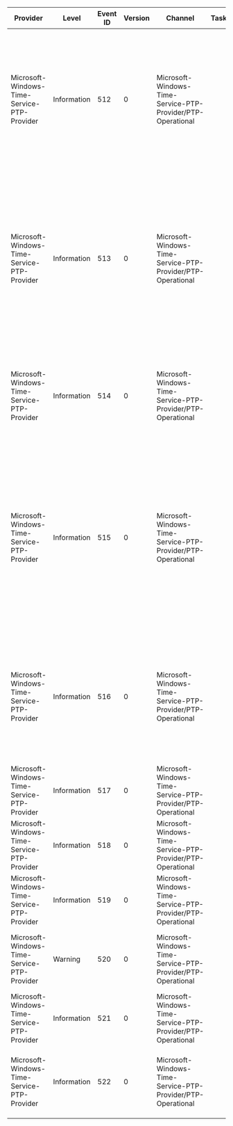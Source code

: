 Provider                                     |  Level        |  Event ID  |  Version  |  Channel                                                      |  Task  |  Opcode  |  Keyword  |  Message
---------------------------------------------|---------------|------------|-----------|---------------------------------------------------------------|--------|----------|-----------|--------------------------------------------------------------------------------------------------------------------------------------------------------------------------------------------------------------------------------------------------------------------------------------------------------------------------------------------------------------------------------------------------------------------------------------------------------------------------------------------------------------------------------------------------------------------------------------------------------------------------------------------------------------------------------------------------------------------------------------------------------------------------------------------------------------------------------------------------------------------------------------------------------------
Microsoft-Windows-Time-Service-PTP-Provider  |  Information  |  512       |  0        |  Microsoft-Windows-Time-Service-PTP-Provider/PTP-Operational  |        |          |           |  PTP provider started receiving announcements from the PTP Master {Name} with IP Address {Address} on local IfIndex:{Name}5 and the following PTP parameters:Clock Identity:{MasterClockId}Port Number:{MasterPortNum}Domain Number:{DomainNumber}Utc Offset Valid:{UTCValid}Current UTC Offset:{CurrentUTCOffset}Flags:{Flags}Grandmaster Clock Id:{GrandMasterClockId}Steps Removed From GM:{Name}0Time Source Code:{Name}1Announce Interval (Log2):{Name}2Number of active Masters:{Name}3Current Tick Count:{Name}4For more information, see https://go.microsoft.com/fwlink/?linkid=873491.
Microsoft-Windows-Time-Service-PTP-Provider  |  Information  |  513       |  0        |  Microsoft-Windows-Time-Service-PTP-Provider/PTP-Operational  |        |          |           |  PTP provider has chosen the PTP Master {BestMasterName} with IP Address {MasterAddress} on local IfIndex:{BestMasterName}4 as the best master and the source of time. This master is announcing the following PTP parameters:Clock Identity:{MasterClockId}Port Number:{MasterPortNum}Domain Number:{DomainNumber}Utc Offset Valid:{UTCValid}Current UTC Offset:{CurrentUTCOffset}Flags:{Flags}Grandmaster Clock Id:{GrandMasterClockId}Steps Removed From GM:{BestMasterName}0Time Source Code:{BestMasterName}1Announce Interval (Log2):{BestMasterName}2Current Tick Count:{BestMasterName}3If the best master keeps changing frequently, verify that the masters and this client have the same announce interval configured. For more information, see https://go.microsoft.com/fwlink/?linkid=873491.
Microsoft-Windows-Time-Service-PTP-Provider  |  Information  |  514       |  0        |  Microsoft-Windows-Time-Service-PTP-Provider/PTP-Operational  |        |          |           |  PTP Master {Name} with IP Address {Address} has made no announcements in the last announce timeout window ({AnnounceTimeoutMsec} milliseconds). It is excluded from being considered as a (potential) time source. PTP Master parameters:Clock Identity:{MasterClockId}Port Number:{MasterPortNum}Announce Interval (Log2):{LogAnnounceInterval}Number of active Masters:{ActiveMasterCount}Current Tick Count:{TickCount}For more information, see https://go.microsoft.com/fwlink/?linkid=873491.
Microsoft-Windows-Time-Service-PTP-Provider  |  Information  |  515       |  0        |  Microsoft-Windows-Time-Service-PTP-Provider/PTP-Operational  |        |          |           |  Ptp Provider Configuration:Allowed Masters:{AllowedMastersList}Allow Any Master:{AllowedMastersList}7Announce Interval:{AnnounceIntervalMsec}(msec)Delay Poll Interval:{DelayPollIntervalMsec}(msec)Timestamping Allowed:{IfTstmp}Multicast Rx Enabled:{AllowedMastersList}1PTP E2E Correction Enabled:{AllowedMastersList}3HW TSTMP IfIndex:{AllowedMastersList}4Multicast-Only Tx Enabled:{AllowedMastersList}5Multicast IfIndex:{AllowedMastersList}6(IfIndex: 0 = none chosen, (1, ULONG_MAX) = specific interface, ULONG_MAX = all available)PTP provider status:PTP Best Master Details:Name:{BestMasterName}IP Address:{BMAddress}Clock Identity:{BMClockId}Port Number:{BMPortNum}Tick Count At Last Time Sample:{BMLastTimeSampleTickCount}ActiveMasterCount:{AllowedMastersList}0Current Tick Count:{AllowedMastersList}2For more information, see https://go.microsoft.com/fwlink/?linkid=873491.
Microsoft-Windows-Time-Service-PTP-Provider  |  Information  |  516       |  0        |  Microsoft-Windows-Time-Service-PTP-Provider/PTP-Operational  |        |          |           |  Messages from PTP Master will be ignored because the master is not allowed.PTP Master parameters:IP Address:{Address}Clock Identity:{MasterClockId}Port Number:{MasterPortNum}Domain Number:{DomainNumber}Utc Offset Valid:{UTCValid}Current UTC Offset:{CurrentUTCOffset}Flags:{Flags}Grandmaster Clock Id:{GrandMasterClockId}Steps Removed From GM:{StepsRemovedFromGrandMaster}Time Source Code:{Address}0Announce Interval (Log2):{Address}1Number of active Masters:{Address}2Current Tick Count:{Address}3For more information, see https://go.microsoft.com/fwlink/?linkid=873491.
Microsoft-Windows-Time-Service-PTP-Provider  |  Information  |  517       |  0        |  Microsoft-Windows-Time-Service-PTP-Provider/PTP-Operational  |        |          |           |  PTP provider is configured to receive hardware timestamps from these network interfaces:InterfaceList:{IfIndexList} Current Tick Count:{TickCount}For more information, see https://go.microsoft.com/fwlink/?linkid=873491.
Microsoft-Windows-Time-Service-PTP-Provider  |  Information  |  518       |  0        |  Microsoft-Windows-Time-Service-PTP-Provider/PTP-Operational  |        |          |           |  PTP provider can translate hardware timestamps from the NIC with IfIndex {IfIndex}Current Tick Count:{TickCount}For more information, see https://go.microsoft.com/fwlink/?linkid=873491.
Microsoft-Windows-Time-Service-PTP-Provider  |  Information  |  519       |  0        |  Microsoft-Windows-Time-Service-PTP-Provider/PTP-Operational  |        |          |           |  PTP provider is unable to translate hardware timestamps from the NIC with IfIndex {IfIndex}Current Tick Count:{TickCount}For more information, see https://go.microsoft.com/fwlink/?linkid=873491.
Microsoft-Windows-Time-Service-PTP-Provider  |  Warning      |  520       |  0        |  Microsoft-Windows-Time-Service-PTP-Provider/PTP-Operational  |        |          |           |  PTP provider is configured to accept announcements from any master on the network. Ensure that this setting is intentional. This message will repeat periodically.Number of active Masters:{ActiveMasterCount}Current Tick Count:{TickCount}For more information, see https://go.microsoft.com/fwlink/?linkid=873491.
Microsoft-Windows-Time-Service-PTP-Provider  |  Information  |  521       |  0        |  Microsoft-Windows-Time-Service-PTP-Provider/PTP-Operational  |        |          |           |  PTP provider is receiving timestamps from the network stack. These typically help reduce the jitter in time error calculations and improve time sync accuracy.Current Tick Count:{TickCount}For more information, see https://go.microsoft.com/fwlink/?linkid=873491.
Microsoft-Windows-Time-Service-PTP-Provider  |  Information  |  522       |  0        |  Microsoft-Windows-Time-Service-PTP-Provider/PTP-Operational  |        |          |           |  PTP provider is not receiving any timestamps from the network stack, which may result in lowered time sync accuracy. This is the default configuration and the behavior on service startup. This can also occur if there are conflicting settings for a NIC or due to actual runtime issues.Current Tick Count:{TickCount}For more information, see https://go.microsoft.com/fwlink/?linkid=873491.